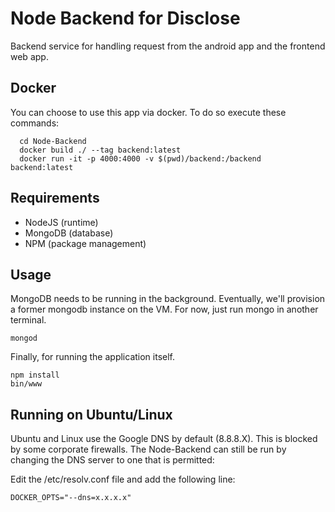 # Node Backend for Disclose

Backend service for handling request from the android app and the frontend web app.

## Docker
You can choose to use this app via docker. To do so execute these commands:
```
  cd Node-Backend
  docker build ./ --tag backend:latest
  docker run -it -p 4000:4000 -v $(pwd)/backend:/backend backend:latest
```

## Requirements
- NodeJS (runtime)
- MongoDB (database)
- NPM (package management)

## Usage

MongoDB needs to be running in the background. Eventually, we'll provision a former mongodb instance on the VM. For now, just run mongo in another terminal.

```
mongod
```

Finally, for running the application itself.

```
npm install
bin/www
```
## Running on Ubuntu/Linux

Ubuntu and Linux use the Google DNS by default (8.8.8.X). This is blocked by some corporate firewalls. The Node-Backend can still be run by changing the DNS server to one that is permitted:

Edit the /etc/resolv.conf file and add the following line:
```
DOCKER_OPTS="--dns=x.x.x.x"
```
